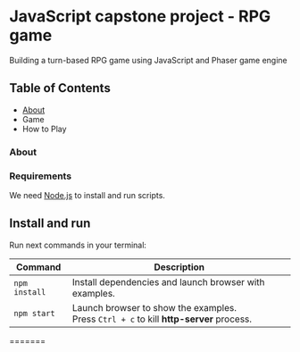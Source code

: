 # JavaScript capstone project - RPG game

Building a turn-based RPG game using JavaScript and Phaser game engine

## Table of Contents

- [About](#About)
- Game
- How to Play

### About
### Requirements

We need [Node.js](https://nodejs.org) to install and run scripts.

## Install and run

Run next commands in your terminal:

| Command       | Description                                                                                 |
| ------------- | ------------------------------------------------------------------------------------------- |
| `npm install` | Install dependencies and launch browser with examples.                                      |
| `npm start`   | Launch browser to show the examples. <br> Press `Ctrl + c` to kill **http-server** process. |

=======
